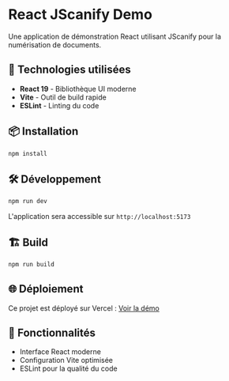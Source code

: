 # React JScanify Demo

Une application de démonstration React utilisant JScanify pour la numérisation de documents.

## 🚀 Technologies utilisées

- **React 19** - Bibliothèque UI moderne
- **Vite** - Outil de build rapide
- **ESLint** - Linting du code

## 📦 Installation

```bash
npm install
```

## 🛠️ Développement

```bash
npm run dev
```

L'application sera accessible sur `http://localhost:5173`

## 🏗️ Build

```bash
npm run build
```

## 🌐 Déploiement

Ce projet est déployé sur Vercel : [Voir la démo](https://react-jscanify-demo-dzomxtoc8-nicolas-fiascaros-projects.vercel.app)

## 📝 Fonctionnalités

- Interface React moderne
- Configuration Vite optimisée
- ESLint pour la qualité du code
